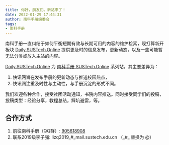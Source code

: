 ```yaml
---
title: 你好，朋友们。新站来了！
date: 2022-01-29 17:44:31
author: 南科手册编委会
tags:
- 南科手册
---
```


南科手册一直纠结于如何平衡短期有效与长期可用的内容的维护检索，现打算新开板块 [Daily.SUSTech.Online](https://daily.sustech.online/) 提供更及时的信息发布，更新动态，以及一些可能暂无法分类或放入主站的内容。

[Daily.SUSTech.Online](https://daily.sustech.online/) 为 [南科手册 SUSTech.Online](https://sustech.online/) 系列站，其主要差异为：
1. 快讯网旨在发布手册的更新动态与推送校园热点，
2. 快讯网注重及时性与主动性，与手册沉淀的形式不同。

我们欢迎各种合作，接受社团活动通知，书院内容推送。同时接受同学们的投稿，投稿类型：经验分享，教程总结，踩坑避雷，等。

## 合作方式
1. 前往南科手册（QQ群）: [905618908](https://jq.qq.com/?_wv=1027&k=5D8EgDF)
2. 联系2019级李子强: lizq2019_#_mail.sustech.edu.cn （\_#\_ 替换为 @）

